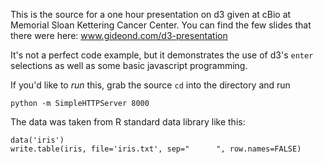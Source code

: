 This is the source for a one hour presentation on d3 given at cBio at Memorial
Sloan Kettering Cancer Center.  You can find the few slides that there were
here: www.gideond.com/d3-presentation

It's not a perfect code example, but it demonstrates the use of d3's `enter`
selections as well as some basic javascript programming.

If you'd like to *run* this, grab the source `cd` into the directory and run

    python -m SimpleHTTPServer 8000

The data was taken from R standard data library like this:

    data('iris')
    write.table(iris, file='iris.txt', sep="      ", row.names=FALSE)
